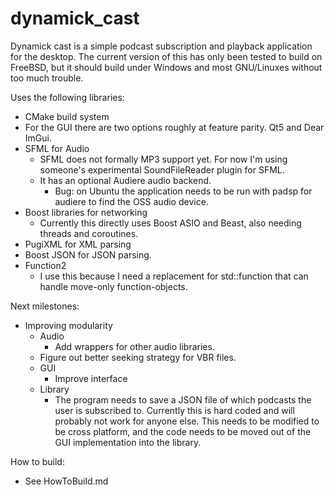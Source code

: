 # dynamick_cast

Dynamick cast is a simple podcast subscription and playback application for the desktop. The current version of this has only been tested to build on FreeBSD, but it should build under Windows and most GNU/Linuxes without too much trouble.

Uses the following libraries:
+ CMake build system
+ For the GUI there are two options roughly at feature parity. Qt5 and Dear ImGui.
+ SFML for Audio
    - SFML does not formally MP3 support yet. For now I'm using someone's experimental SoundFileReader plugin for SFML.
    - It has an optional Audiere audio backend.
        - Bug: on Ubuntu the application needs to be run with padsp for audiere to find the OSS audio device.
+ Boost libraries for networking
    - Currently this directly uses Boost ASIO and Beast, also needing threads and coroutines.
+ PugiXML for XML parsing
+ Boost JSON for JSON parsing.
+ Function2
    - I use this because I need a replacement for std::function that can handle move-only function-objects.

Next milestones:
+ Improving modularity
    - Audio
        - Add wrappers for other audio libraries.
	- Figure out better seeking strategy for VBR files.
    - GUI
        - Improve interface
    - Library
        - The program needs to save a JSON file of which podcasts the user is subscribed to. Currently this is hard coded and will probably not work for anyone else. This needs to be modified to be cross platform, and the code needs to be moved out of the GUI implementation into the library.

How to build:
+ See HowToBuild.md

